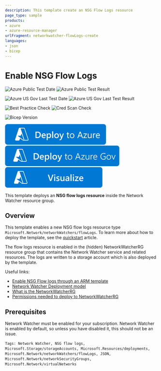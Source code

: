 ```yaml
---
description: This template create an NSG Flow Logs resource
page_type: sample
products:
- azure
- azure-resource-manager
urlFragment: networkwatcher-flowLogs-create
languages:
- json
- bicep
---
```

# Enable NSG Flow Logs

![Azure Public Test Date](https://azurequickstartsservice.blob.core.windows.net/badges/quickstarts/microsoft.network/networkwatcher-flowLogs-create/PublicLastTestDate.svg)
![Azure Public Test Result](https://azurequickstartsservice.blob.core.windows.net/badges/quickstarts/microsoft.network/networkwatcher-flowLogs-create/PublicDeployment.svg)

![Azure US Gov Last Test Date](https://azurequickstartsservice.blob.core.windows.net/badges/quickstarts/microsoft.network/networkwatcher-flowLogs-create/FairfaxLastTestDate.svg)
![Azure US Gov Last Test Result](https://azurequickstartsservice.blob.core.windows.net/badges/quickstarts/microsoft.network/networkwatcher-flowLogs-create/FairfaxDeployment.svg)

![Best Practice Check](https://azurequickstartsservice.blob.core.windows.net/badges/quickstarts/microsoft.network/networkwatcher-flowLogs-create/BestPracticeResult.svg)
![Cred Scan Check](https://azurequickstartsservice.blob.core.windows.net/badges/quickstarts/microsoft.network/networkwatcher-flowLogs-create/CredScanResult.svg)

![Bicep Version](https://azurequickstartsservice.blob.core.windows.net/badges/quickstarts/microsoft.network/networkwatcher-flowLogs-create/BicepVersion.svg)

[![Deploy To Azure](https://raw.githubusercontent.com/Azure/azure-quickstart-templates/master/1-CONTRIBUTION-GUIDE/images/deploytoazure.svg?sanitize=true)](https://portal.azure.com/#create/Microsoft.Template/uri/https%3A%2F%2Fraw.githubusercontent.com%2FAzure%2Fazure-quickstart-templates%2Fmaster%2Fquickstarts%2Fmicrosoft.network%2Fnetworkwatcher-flowLogs-create%2Fazuredeploy.json)
[![Deploy To Azure US Gov](https://raw.githubusercontent.com/Azure/azure-quickstart-templates/master/1-CONTRIBUTION-GUIDE/images/deploytoazuregov.svg?sanitize=true)](https://portal.azure.us/#create/Microsoft.Template/uri/https%3A%2F%2Fraw.githubusercontent.com%2FAzure%2Fazure-quickstart-templates%2Fmaster%2Fquickstarts%2Fmicrosoft.network%2Fnetworkwatcher-flowLogs-create%2Fazuredeploy.json)
[![Visualize](https://raw.githubusercontent.com/Azure/azure-quickstart-templates/master/1-CONTRIBUTION-GUIDE/images/visualizebutton.svg?sanitize=true)](http://armviz.io/#/?load=https%3A%2F%2Fraw.githubusercontent.com%2FAzure%2Fazure-quickstart-templates%2Fmaster%2Fquickstarts%2Fmicrosoft.network%2Fnetworkwatcher-flowLogs-create%2Fazuredeploy.json)

This template deploys an **NSG flow logs resource** inside the Network Watcher resource group.

## Overview

This template enables a new NSG flow logs resource type `Microsoft.Network/networkWatchers/flowLogs`. To learn more about how to deploy the template, see the [quickstart](https://docs.microsoft.com/azure/network-watcher/quickstart-configure-network-security-group-flow-logs-from-arm-template) article.

The flow logs resource is enabled in the (hidden) NetworkWatcherRG resource group that contains the Network Watcher service and related resources. The logs are written to a storage account which is also deployed by the template.

Useful links:

* [Enable NSG Flow logs through an ARM template](https://docs.microsoft.com/azure/network-watcher/network-watcher-nsg-flow-logging-azure-resource-manager)
* [Network Watcher Deployment model](https://docs.microsoft.com/azure/network-watcher/frequently-asked-questions#what-is-the-Network-Watcher-deployment-model)
* [What is the NetworkWatcherRG](https://docs.microsoft.com/azure/network-watcher/frequently-asked-questions#what-is-the-NetworkWatcherRG)
* [Permissions needed to deploy to NetworkWatcherRG](https://docs.microsoft.com/azure/network-watcher/frequently-asked-questions#which-permissions-are-needed-to-use-network-watcher)

## Prerequisites

Network Watcher must be enabled for your subscription. Network Watcher is enabled by default, so unless you have disabled it, this should not be an issue.

`Tags: Network Watcher, NSG flow logs, Microsoft.Storage/storageAccounts, Microsoft.Resources/deployments, Microsoft.Network/networkWatchers/flowLogs, JSON, Microsoft.Network/networkSecurityGroups, Microsoft.Network/virtualNetworks`

